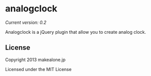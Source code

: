 # analogclock
_Current version: 0.2_

Analogclock is a jQuery plugin that allow you to create analog clock.

## License

Copyright 2013 makealone.jp

Licensed under the MIT License
